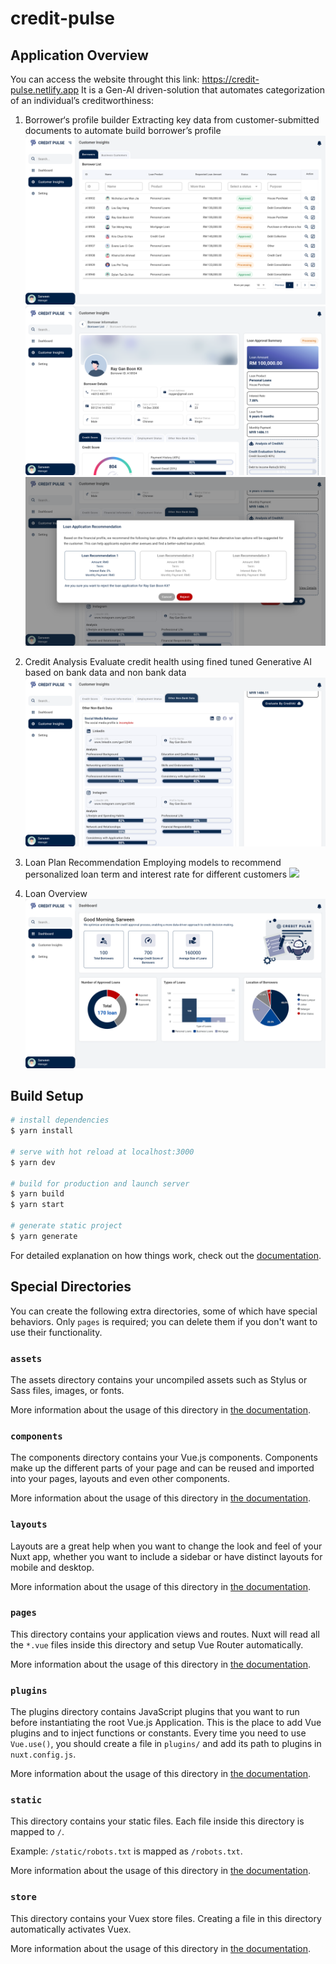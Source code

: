 # credit-pulse

## Application Overview
You can access the website throught this link: https://credit-pulse.netlify.app
It is a Gen-AI driven-solution that automates categorization of an individual’s creditworthiness:
1. Borrower‘s profile builder
   Extracting  key data from customer-submitted documents to automate build borrower’s profile
   [<img src="./assets/img/UI2.png" />](./assets/img/UI2.png)
   [<img src="./assets/img/UI3.png" />](./assets/img/UI3.png)
   [<img src="./assets/img/UI5.png" />](./assets/img/UI5.png)

3. Credit Analysis
   Evaluate credit health using fined tuned Generative AI based on bank data and non bank data
   [<img src="./assets/img/UI4.png" />](./assets/img/UI4.png)

5. Loan Plan Recommendation
   Employing models to recommend personalized loan term and interest rate for different customers
   [<img src="./assets/img/UI6.png" />](./assets/img/UI6.png)

7. Loan Overview
   [<img src="./assets/img/UI1.png" />](./assets/img/UI1.png)  

## Build Setup

```bash
# install dependencies
$ yarn install

# serve with hot reload at localhost:3000
$ yarn dev

# build for production and launch server
$ yarn build
$ yarn start

# generate static project
$ yarn generate
```

For detailed explanation on how things work, check out the [documentation](https://nuxtjs.org).

## Special Directories

You can create the following extra directories, some of which have special behaviors. Only `pages` is required; you can delete them if you don't want to use their functionality.

### `assets`

The assets directory contains your uncompiled assets such as Stylus or Sass files, images, or fonts.

More information about the usage of this directory in [the documentation](https://nuxtjs.org/docs/2.x/directory-structure/assets).

### `components`

The components directory contains your Vue.js components. Components make up the different parts of your page and can be reused and imported into your pages, layouts and even other components.

More information about the usage of this directory in [the documentation](https://nuxtjs.org/docs/2.x/directory-structure/components).

### `layouts`

Layouts are a great help when you want to change the look and feel of your Nuxt app, whether you want to include a sidebar or have distinct layouts for mobile and desktop.

More information about the usage of this directory in [the documentation](https://nuxtjs.org/docs/2.x/directory-structure/layouts).


### `pages`

This directory contains your application views and routes. Nuxt will read all the `*.vue` files inside this directory and setup Vue Router automatically.

More information about the usage of this directory in [the documentation](https://nuxtjs.org/docs/2.x/get-started/routing).

### `plugins`

The plugins directory contains JavaScript plugins that you want to run before instantiating the root Vue.js Application. This is the place to add Vue plugins and to inject functions or constants. Every time you need to use `Vue.use()`, you should create a file in `plugins/` and add its path to plugins in `nuxt.config.js`.

More information about the usage of this directory in [the documentation](https://nuxtjs.org/docs/2.x/directory-structure/plugins).

### `static`

This directory contains your static files. Each file inside this directory is mapped to `/`.

Example: `/static/robots.txt` is mapped as `/robots.txt`.

More information about the usage of this directory in [the documentation](https://nuxtjs.org/docs/2.x/directory-structure/static).

### `store`

This directory contains your Vuex store files. Creating a file in this directory automatically activates Vuex.

More information about the usage of this directory in [the documentation](https://nuxtjs.org/docs/2.x/directory-structure/store).
